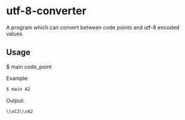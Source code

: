 # utf-8-converter
A program which can convert between code points and utf-8 encoded values

## Usage
$ main code_point

Example:
```bash
$ main A2
```
Output:
```
\\xC2\\xA2
```
